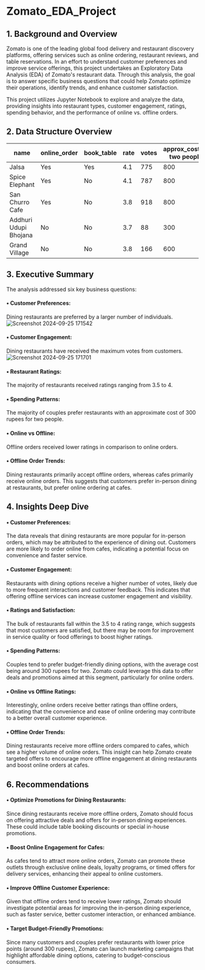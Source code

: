 # Zomato_EDA_Project

## 1. Background and Overview

Zomato is one of the leading global food delivery and restaurant discovery platforms, offering services such as online ordering, restaurant reviews, and table reservations. In an effort to understand customer preferences and improve service offerings, this project undertakes an Exploratory Data Analysis (EDA) of Zomato's restaurant data. Through this analysis, the goal is to answer specific business questions that could help Zomato optimize their operations, identify trends, and enhance customer satisfaction.

This project utilizes Jupyter Notebook to explore and analyze the data, providing insights into restaurant types, customer engagement, ratings, spending behavior, and the performance of online vs. offline orders.

## 2. Data Structure Overview

| name                     | online_order | book_table | rate | votes | approx_cost(for two people) | listed_in(type) |
|--------------------------|--------------|------------|------|-------|-----------------------------|-----------------|
| Jalsa                    | Yes          | Yes        | 4.1  | 775   | 800                         | Buffet          |
| Spice Elephant            | Yes          | No         | 4.1  | 787   | 800                         | Buffet          |
| San Churro Cafe           | Yes          | No         | 3.8  | 918   | 800                         | Buffet          |
| Addhuri Udupi Bhojana     | No           | No         | 3.7  | 88    | 300                         | Buffet          |
| Grand Village             | No           | No         | 3.8  | 166   | 600                         | Buffet          |


## 3. Executive Summary

The analysis addressed six key business questions:

#### •	Customer Preferences:
Dining restaurants are preferred by a larger number of individuals.![Screenshot 2024-09-25 171542](https://github.com/user-attachments/assets/0f13a19d-bd0f-4b6a-af33-46f38a1e6f81)


#### •	Customer Engagement:
Dining restaurants have received the maximum votes from customers.![Screenshot 2024-09-25 171701](https://github.com/user-attachments/assets/569da39f-00d3-47e2-afa6-7f5f2aba5521)


#### •	Restaurant Ratings:
The majority of restaurants received ratings ranging from 3.5 to 4.

#### •	Spending Patterns:
The majority of couples prefer restaurants with an approximate cost of 300 rupees for two people.

#### •	Online vs Offline:
Offline orders received lower ratings in comparison to online orders.

#### •	Offline Order Trends:
Dining restaurants primarily accept offline orders, whereas cafes primarily receive online orders. This suggests that customers prefer in-person dining at restaurants, but prefer online ordering at cafes.

## 4. Insights Deep Dive

#### •	Customer Preferences:
The data reveals that dining restaurants are more popular for in-person orders, which may be attributed to the experience of dining out. Customers are more likely to order online from cafes, indicating a potential focus on convenience and faster service.

#### •	Customer Engagement: 
Restaurants with dining options receive a higher number of votes, likely due to more frequent interactions and customer feedback. This indicates that offering offline services can increase customer engagement and visibility.

#### •	Ratings and Satisfaction: 
The bulk of restaurants fall within the 3.5 to 4 rating range, which suggests that most customers are satisfied, but there may be room for improvement in service quality or food offerings to boost higher ratings.

#### •	Spending Patterns: 
Couples tend to prefer budget-friendly dining options, with the average cost being around 300 rupees for two. Zomato could leverage this data to offer deals and promotions aimed at this segment, particularly for online orders.

#### •	Online vs Offline Ratings: 
Interestingly, online orders receive better ratings than offline orders, indicating that the convenience and ease of online ordering may contribute to a better overall customer experience.

#### •	Offline Order Trends: 
Dining restaurants receive more offline orders compared to cafes, which see a higher volume of online orders. This insight can help Zomato create targeted offers to encourage more offline engagement at dining restaurants and boost online orders at cafes.

## 6. Recommendations

#### •	Optimize Promotions for Dining Restaurants: 
Since dining restaurants receive more offline orders, Zomato should focus on offering attractive deals and offers for in-person dining experiences. These could include table booking discounts or special in-house promotions.

#### •	Boost Online Engagement for Cafes: 
As cafes tend to attract more online orders, Zomato can promote these outlets through exclusive online deals, loyalty programs, or timed offers for delivery services, enhancing their appeal to online customers.

#### •	Improve Offline Customer Experience: 
Given that offline orders tend to receive lower ratings, Zomato should investigate potential areas for improving the in-person dining experience, such as faster service, better customer interaction, or enhanced ambiance.

#### •	Target Budget-Friendly Promotions: 
Since many customers and couples prefer restaurants with lower price points (around 300 rupees), Zomato can launch marketing campaigns that highlight affordable dining options, catering to budget-conscious consumers.



